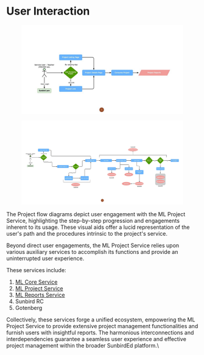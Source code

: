 # User Interaction





<figure><img src="../../../../../.gitbook/assets/projects-flow1-lvl0.jpeg" alt=""><figcaption></figcaption></figure>



<figure><img src="../../../../../.gitbook/assets/projects-flow1-lvl1.jpeg" alt=""><figcaption></figcaption></figure>

The Project flow diagrams depict user engagement with the ML Project Service, highlighting the step-by-step progression and engagements inherent to its usage. These visual aids offer a lucid representation of the user's path and the procedures intrinsic to the project's service.

Beyond direct user engagements, the ML Project Service relies upon various auxiliary services to accomplish its functions and provide an uninterrupted user experience.

These services include:

1. [ML Core Service](../ml-core-service/)
2. [ML Project Service](./)
3. [ML Reports Service](../ml-report-service/)
4. Sunbird RC
5. Gotenberg&#x20;

Collectively, these services forge a unified ecosystem, empowering the ML Project Service to provide extensive project management functionalities and furnish users with insightful reports. The harmonious interconnections and interdependencies guarantee a seamless user experience and effective project management within the broader SunbirdEd platform.\


